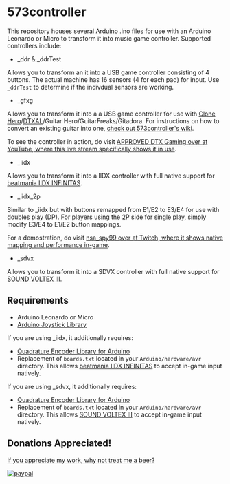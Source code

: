 # 573controller

This repository houses several Arduino .ino files for use with an Arduino Leonardo or Micro to transform it into music game controller. Supported controllers include:

* _ddr & _ddrTest

Allows you to transform an it into a USB game controller consisting of 4 buttons. The actual machine has 16 sensors (4 for each pad) for input. Use `_ddrTest` to determine if the indivdual sensors are working.

* _gfxg 

Allows you to transform it into a a USB game controller for use with [Clone Hero](https://clonehero.net)/[DTXAL](http://senamih.com/dtxal)/Guitar Hero/GuitarFreaks/Gitadora. For instructions on how to convert an existing guitar into one, [check out 573controller's wiki](https://github.com/limyz/573controller/wiki/DIY-Guitar).

To see the controller in action, do visit [APPROVED DTX Gaming over at YouTube, where this live stream specifically shows it in use](https://youtu.be/GGR9hHf-6ow?t=180).

* _iidx

Allows you to transform it into a IIDX controller with full native support for [beatmania IIDX INFINITAS](https://p.eagate.573.jp/game/eac2dx/infinitas).

* _iidx_2p

Similar to _iidx but with buttons remapped from E1/E2 to E3/E4 for use with doubles play (DP). For players using the 2P side for single play, simply modify E3/E4 to E1/E2 button mappings.

For a demostration, do visit [nsa_spy99 over at Twitch, where it shows native mapping and performance in-game](https://www.twitch.tv/videos/609096674?t=00h06m55s).

* _sdvx

Allows you to transform it into a SDVX controller with full native support for [SOUND VOLTEX III](https://p.eagate.573.jp/game/eacsdvx/iii).

## Requirements
* Arduino Leonardo or Micro
* [Arduino Joystick Library](https://github.com/MHeironimus/ArduinoJoystickLibrary)

If you are using _iidx, it additionally requires:
* [Quadrature Encoder Library for Arduino](https://github.com/PaulStoffregen/Encoder)
* Replacement of `boards.txt` located in your `Arduino/hardware/avr` directory. This allows [beatmania IIDX INFINITAS](https://p.eagate.573.jp/game/eac2dx/infinitas) to accept in-game input natively.

If you are using _sdvx, it additionally requires:
* [Quadrature Encoder Library for Arduino](https://github.com/PaulStoffregen/Encoder)
* Replacement of `boards.txt` located in your `Arduino/hardware/avr` directory. This allows [SOUND VOLTEX III](https://p.eagate.573.jp/game/eacsdvx/iii) to accept in-game input natively.

## Donations Appreciated!

[If you appreciate my work, why not treat me a beer?](https://paypal.me/limyz)

[![paypal](https://www.paypalobjects.com/en_US/i/btn/btn_donateCC_LG.gif)](https://paypal.me/limyz)
